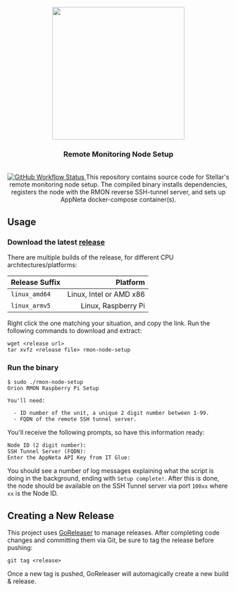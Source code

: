 <div align="center">
  <br/>
  <img src="https://res.cloudinary.com/stellaraf/image/upload/v1604277355/stellar-logo-gradient.svg" width=300 />
  <br/>
  <h3>Remote Monitoring Node Setup</h3>
  <br/>
  <a href="https://github.com/stellaraf/rmon-node-setup/actions?query=workflow%3Agoreleaser">
    <img alt="GitHub Workflow Status" src="https://img.shields.io/github/workflow/status/stellaraf/rmon-node-setup/goreleaser?color=9100fa&style=for-the-badge">
  </a>
  This repository contains source code for Stellar's remote monitoring node setup. The compiled binary installs dependencies, registers the node with the RMON reverse SSH-tunnel server, and sets up AppNeta docker-compose container(s).
</div>

## Usage

### Download the latest [release](https://github.com/stellaraf/rmon-node-setup/releases/latest)

There are multiple builds of the release, for different CPU architectures/platforms:

| Release Suffix |                Platform |
| :------------- | ----------------------: |
| `linux_amd64`  | Linux, Intel or AMD x86 |
| `linux_armv5`  |     Linux, Raspberry Pi |

Right click the one matching your situation, and copy the link. Run the following commands to download and extract:

```shell
wget <release url>
tar xvfz <release file> rmon-node-setup
```

### Run the binary

```console
$ sudo ./rmon-node-setup
Orion RMON Raspberry Pi Setup

You'll need:

  - ID number of the unit, a unique 2 digit number between 1-99.
  - FQDN of the remote SSH tunnel server.
```

You'll receive the following prompts, so have this information ready:

```
Node ID (2 digit number):
SSH Tunnel Server (FQDN):
Enter the AppNeta API Key from IT Glue:
```

You should see a number of log messages explaining what the script is doing in the background, ending with `Setup complete!`. After this is done, the node should be available on the SSH Tunnel server via port `100xx` where `xx` is the Node ID.

## Creating a New Release

This project uses [GoReleaser](https://goreleaser.com/) to manage releases. After completing code changes and committing them via Git, be sure to tag the release before pushing:

```
git tag <release>
```

Once a new tag is pushed, GoReleaser will automagically create a new build & release.
